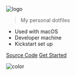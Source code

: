 ![logo](https://dotfiles.github.io/images/dotfiles-logo.png)

> My personal dotfiles

* Used with macOS
* Developer machine
* Kickstart set up

[Source Code](https://github.com/nlsltz/dotfiles/)
[Get Started](#dotfiles)

![color](#FFFFFF)